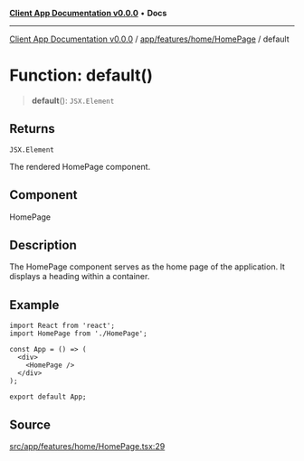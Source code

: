 [**Client App Documentation v0.0.0**](../../../../../README.md) • **Docs**

***

[Client App Documentation v0.0.0](../../../../../README.md) / [app/features/home/HomePage](../README.md) / default

# Function: default()

> **default**(): `JSX.Element`

## Returns

`JSX.Element`

The rendered HomePage component.

## Component

HomePage

## Description

The HomePage component serves as the home page of the application. It displays a heading within a container.

## Example

```tsx
import React from 'react';
import HomePage from './HomePage';

const App = () => (
  <div>
    <HomePage />
  </div>
);

export default App;
```

## Source

[src/app/features/home/HomePage.tsx:29](https://github.com/jimmykurian/Reactivities/blob/633810562ac0154bf2188296ae36469e6b58f86e/client-app/src/app/features/home/HomePage.tsx#L29)
